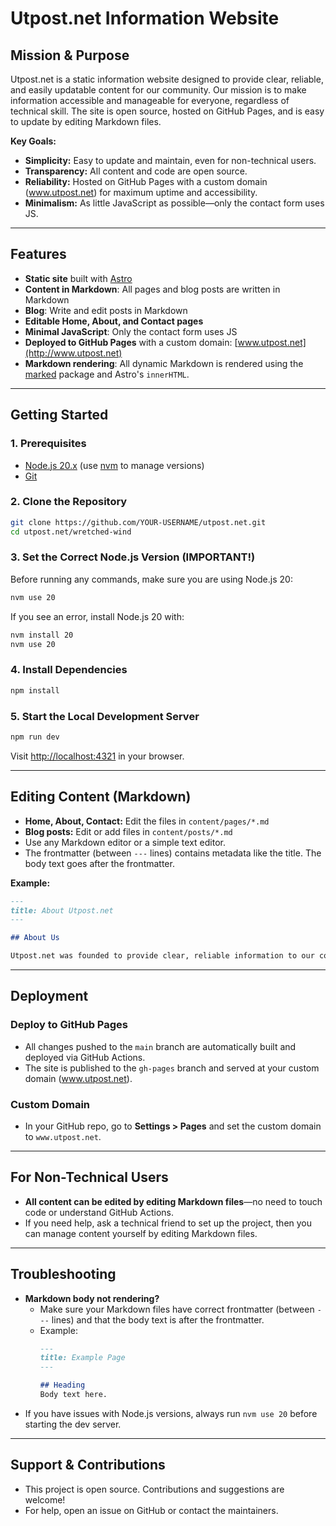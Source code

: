 # Utpost.net Information Website

## Mission & Purpose

Utpost.net is a static information website designed to provide clear, reliable, and easily updatable content for our community. Our mission is to make information accessible and manageable for everyone, regardless of technical skill. The site is open source, hosted on GitHub Pages, and is easy to update by editing Markdown files.

**Key Goals:**
- **Simplicity:** Easy to update and maintain, even for non-technical users.
- **Transparency:** All content and code are open source.
- **Reliability:** Hosted on GitHub Pages with a custom domain (www.utpost.net) for maximum uptime and accessibility.
- **Minimalism:** As little JavaScript as possible—only the contact form uses JS.

---

## Features
- **Static site** built with [Astro](https://astro.build/)
- **Content in Markdown**: All pages and blog posts are written in Markdown
- **Blog**: Write and edit posts in Markdown
- **Editable Home, About, and Contact pages**
- **Minimal JavaScript**: Only the contact form uses JS
- **Deployed to GitHub Pages** with a custom domain: [www.utpost.net](http://www.utpost.net)
- **Markdown rendering**: All dynamic Markdown is rendered using the [marked](https://www.npmjs.com/package/marked) package and Astro's `innerHTML`.

---

## Getting Started

### 1. Prerequisites
- [Node.js 20.x](https://nodejs.org/) (use [nvm](https://github.com/nvm-sh/nvm) to manage versions)
- [Git](https://git-scm.com/)

### 2. Clone the Repository
```sh
git clone https://github.com/YOUR-USERNAME/utpost.net.git
cd utpost.net/wretched-wind
```

### 3. Set the Correct Node.js Version (IMPORTANT!)
Before running any commands, make sure you are using Node.js 20:
```sh
nvm use 20
```
If you see an error, install Node.js 20 with:
```sh
nvm install 20
nvm use 20
```

### 4. Install Dependencies
```sh
npm install
```

### 5. Start the Local Development Server
```sh
npm run dev
```
Visit [http://localhost:4321](http://localhost:4321) in your browser.

---

## Editing Content (Markdown)
- **Home, About, Contact:** Edit the files in `content/pages/*.md`
- **Blog posts:** Edit or add files in `content/posts/*.md`
- Use any Markdown editor or a simple text editor.
- The frontmatter (between `---` lines) contains metadata like the title. The body text goes after the frontmatter.

**Example:**
```markdown
---
title: About Utpost.net
---

## About Us

Utpost.net was founded to provide clear, reliable information to our community.
```

---

## Deployment

### Deploy to GitHub Pages
- All changes pushed to the `main` branch are automatically built and deployed via GitHub Actions.
- The site is published to the `gh-pages` branch and served at your custom domain (www.utpost.net).

### Custom Domain
- In your GitHub repo, go to **Settings > Pages** and set the custom domain to `www.utpost.net`.

---

## For Non-Technical Users
- **All content can be edited by editing Markdown files**—no need to touch code or understand GitHub Actions.
- If you need help, ask a technical friend to set up the project, then you can manage content yourself by editing Markdown files.

---

## Troubleshooting
- **Markdown body not rendering?**
  - Make sure your Markdown files have correct frontmatter (between `---` lines) and that the body text is after the frontmatter.
  - Example:
    ```markdown
    ---
    title: Example Page
    ---
    
    ## Heading
    Body text here.
    ```
- If you have issues with Node.js versions, always run `nvm use 20` before starting the dev server.

---

## Support & Contributions
- This project is open source. Contributions and suggestions are welcome!
- For help, open an issue on GitHub or contact the maintainers.
